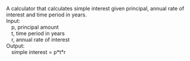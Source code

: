 A calculator that calculates simple interest given principal, annual rate of interest and time period in years.  
Input:  
&emsp;p, principal amount  
&emsp;t, time period in years  
&emsp;r, annual rate of interest  
Output:  
&emsp;simple interest = p&#42;t&#42;r  
